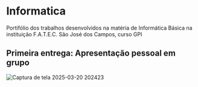 # Informatica
Portifólio dos trabalhos desenvolvidos na matéria de Informática Básica na instituição F.A.T.E.C. São José dos Campos, curso GPI
## Primeira entrega: Apresentação pessoal em grupo
![Captura de tela 2025-03-20 202423](https://github.com/user-attachments/assets/3631ae5d-42fd-4cbd-b7ab-b0adfe9aeba1)
